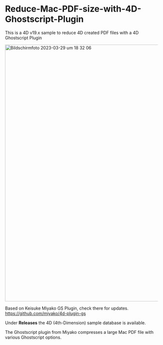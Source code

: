 # Reduce-Mac-PDF-size-with-4D-Ghostscript-Plugin
This is a 4D v19.x sample to reduce 4D created PDF files with a 4D Ghostscript Plugin


<img width="848" alt="Bildschirmfoto 2023-03-29 um 18 32 06" src="https://user-images.githubusercontent.com/6436037/228607600-4cccc054-ec5d-45ac-a533-bd5703836e16.png">


Based on Keisuke Miyako GS Plugin, check there for updates. https://github.com/miyako/4d-plugin-gs

Under **Releases** the 4D (4th-Dimension) sample database is available.

The Ghostscript plugin from Miyako compresses a large Mac PDF file with various Ghostscript options.
